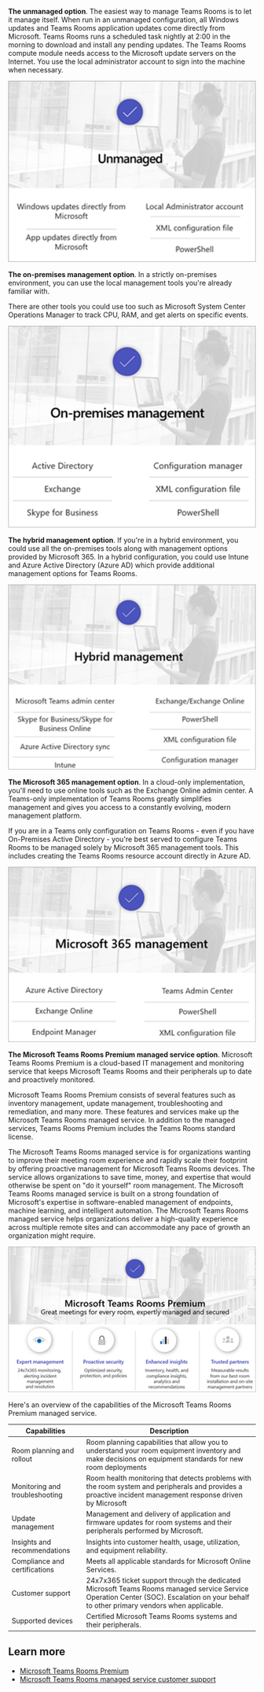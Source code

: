**The unmanaged option**. The easiest way to manage Teams Rooms is to let it manage itself. When run in an unmanaged configuration, all Windows updates and Teams Rooms application updates come directly from Microsoft. Teams Rooms runs a scheduled task nightly at 2:00 in the morning to download and install any pending updates. The Teams Rooms compute module needs access to the Microsoft update servers on the Internet. You use the local administrator account to sign into the machine when necessary. 

![the unmanaged option](../media/unmanaged-option.png)

**The on-premises management option**. In a strictly on-premises environment, you can use the local management tools you're already familiar with. 

There are other tools you could use too such as Microsoft System Center Operations Manager to track CPU, RAM, and get alerts on specific events.

![the on-premises management option](../media/on-premises-option.png)

**The hybrid management option**. If you're in a hybrid environment, you could use all the on-premises tools along with management options provided by Microsoft 365.  In a hybrid configuration, you could use Intune and Azure Active Directory (Azure AD) which provide additional management options for Teams Rooms.

![the hybrid management option](../media/hybrid-option.png)

**The Microsoft 365 management option**. In a cloud-only implementation, you'll need to use online tools such as the Exchange Online admin center. A Teams-only implementation of Teams Rooms greatly simplifies management and gives you access to a constantly evolving, modern management platform.
 
If you are in a Teams only configuration on Teams Rooms - even if you have On-Premises Active Directory - you're best served to configure Teams Rooms to be managed solely by Microsoft 365 management tools. This includes creating the Teams Rooms resource account directly in Azure AD.

![Microsoft 365 management option](../media/microsoft-365-option.png)

**The Microsoft Teams Rooms Premium managed service option**. Microsoft Teams Rooms Premium is a cloud-based IT management and monitoring service that keeps Microsoft Teams Rooms and their peripherals up to date and proactively monitored.

Microsoft Teams Rooms Premium consists of several features such as inventory management, update management, troubleshooting and remediation, and many more.  These features and services make up the Microsoft Teams Rooms managed service. In addition to the managed services, Teams Rooms Premium includes the Teams Rooms standard license.

The Microsoft Teams Rooms managed service is for organizations wanting to improve their meeting room experience and rapidly scale their footprint by offering proactive management for Microsoft Teams Rooms devices. The service allows organizations to save time, money, and expertise that would otherwise be spent on "do it yourself" room management. The Microsoft Teams Rooms managed service is built on a strong foundation of Microsoft's expertise in software-enabled management of endpoints, machine learning, and intelligent automation. The Microsoft Teams Rooms managed service helps organizations deliver a high-quality experience across multiple remote sites and can accommodate any pace of growth an organization might require.

![Microsoft Teams Rooms Premium managed services option](../media/microsoft-teams-rooms-premium-option.png)

Here's an overview of the capabilities of the Microsoft Teams Rooms Premium managed service.

|  Capabilities | Description  |
|---|---|
| Room planning and rollout  | Room planning capabilities that allow you to understand your room equipment inventory and make decisions on equipment standards for new room deployments  |
| Monitoring and troubleshooting  | Room health monitoring that detects problems with the room system and peripherals and provides a proactive incident management response driven by Microsoft  |
| Update management  | Management and delivery of application and firmware updates for room systems and their peripherals performed by Microsoft.  |
| Insights and recommendations  | Insights into customer health, usage, utilization, and equipment reliability.  |
| Compliance and certifications  | Meets all applicable standards for Microsoft Online Services.  |
| Customer support  | 24x7x365 ticket support through the dedicated Microsoft Teams Rooms managed service Service Operation Center (SOC). Escalation on your behalf to other primary vendors when applicable.   |
| Supported devices  | Certified Microsoft Teams Rooms systems and their peripherals.  |

## Learn more

- [Microsoft Teams Rooms Premium](https://rooms.microsoft.com?azure-portal=true)
- [Microsoft Teams Rooms managed service customer support](/microsoftteams/rooms/microsoft-teams-rooms-premium#customer-support)
